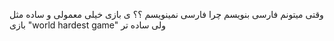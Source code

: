 وقتی میتونم فارسی بنویسم چرا فارسی نمینویسم ؟؟
ی بازی خیلی معمولی و ساده مثل بازی "world hardest game" ولی ساده تر 
